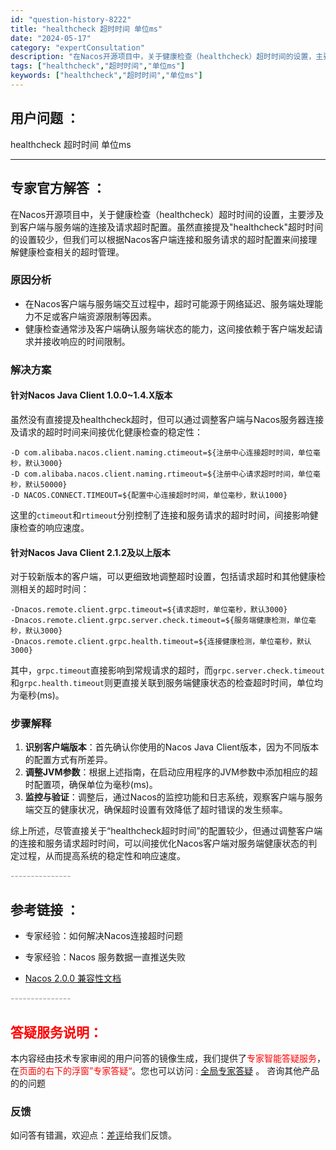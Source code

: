 ```yaml
---
id: "question-history-8222"
title: "healthcheck 超时时间 单位ms"
date: "2024-05-17"
category: "expertConsultation"
description: "在Nacos开源项目中，关于健康检查（healthcheck）超时时间的设置，主要涉及到客户端与服务端的连接及请求超时配置。虽然直接提及healthcheck超时时间的设置较少，但我们可以根据Nacos客户端连接和服务请求的超时配置来间接理解健康检查相关的超时管理。### 原因分析- 在Nacos客"
tags: ["healthcheck","超时时间","单位ms"]
keywords: ["healthcheck","超时时间","单位ms"]
---
```


## 用户问题 ： 
 healthcheck 超时时间 单位ms  

---------------
## 专家官方解答 ：

在Nacos开源项目中，关于健康检查（healthcheck）超时时间的设置，主要涉及到客户端与服务端的连接及请求超时配置。虽然直接提及"healthcheck"超时时间的设置较少，但我们可以根据Nacos客户端连接和服务请求的超时配置来间接理解健康检查相关的超时管理。

### 原因分析
- 在Nacos客户端与服务端交互过程中，超时可能源于网络延迟、服务端处理能力不足或客户端资源限制等因素。
- 健康检查通常涉及客户端确认服务端状态的能力，这间接依赖于客户端发起请求并接收响应的时间限制。

### 解决方案
#### 针对Nacos Java Client 1.0.0~1.4.X版本
虽然没有直接提及healthcheck超时，但可以通过调整客户端与Nacos服务器连接及请求的超时时间来间接优化健康检查的稳定性：
```shell
-D com.alibaba.nacos.client.naming.ctimeout=${注册中心连接超时时间，单位毫秒，默认3000}
-D com.alibaba.nacos.client.naming.rtimeout=${注册中心请求超时时间，单位毫秒，默认50000}
-D NACOS.CONNECT.TIMEOUT=${配置中心连接超时时间，单位毫秒，默认1000}
```
这里的`ctimeout`和`rtimeout`分别控制了连接和服务请求的超时时间，间接影响健康检查的响应速度。

#### 针对Nacos Java Client 2.1.2及以上版本
对于较新版本的客户端，可以更细致地调整超时设置，包括请求超时和其他健康检测相关的超时时间：
```shell
-Dnacos.remote.client.grpc.timeout=${请求超时，单位毫秒，默认3000}
-Dnacos.remote.client.grpc.server.check.timeout=${服务端健康检测，单位毫秒，默认3000}
-Dnacos.remote.client.grpc.health.timeout=${连接健康检测，单位毫秒，默认3000}
```
其中，`grpc.timeout`直接影响到常规请求的超时，而`grpc.server.check.timeout`和`grpc.health.timeout`则更直接关联到服务端健康状态的检查超时时间，单位均为毫秒(ms)。

### 步骤解释
1. **识别客户端版本**：首先确认你使用的Nacos Java Client版本，因为不同版本的配置方式有所差异。
2. **调整JVM参数**：根据上述指南，在启动应用程序的JVM参数中添加相应的超时配置项，确保单位为毫秒(ms)。
3. **监控与验证**：调整后，通过Nacos的监控功能和日志系统，观察客户端与服务端交互的健康状况，确保超时设置有效降低了超时错误的发生频率。

综上所述，尽管直接关于“healthcheck超时时间”的配置较少，但通过调整客户端的连接和服务请求超时时间，可以间接优化Nacos客户端对服务端健康状态的判定过程，从而提高系统的稳定性和响应速度。


<font color="#949494">---------------</font> 


## 参考链接 ：

* 专家经验：如何解决Nacos连接超时问题 
 
 * 专家经验：Nacos 服务数据一直推送失败 
 
 * [Nacos 2.0.0 兼容性文档](https://nacos.io/docs/latest/upgrading/200-compatibility)


 <font color="#949494">---------------</font> 
 


## <font color="#FF0000">答疑服务说明：</font> 

本内容经由技术专家审阅的用户问答的镜像生成，我们提供了<font color="#FF0000">专家智能答疑服务</font>，在<font color="#FF0000">页面的右下的浮窗”专家答疑“</font>。您也可以访问 : [全局专家答疑](https://answer.opensource.alibaba.com/docs/intro) 。 咨询其他产品的的问题

### 反馈
如问答有错漏，欢迎点：[差评](https://ai.nacos.io/user/feedbackByEnhancerGradePOJOID?enhancerGradePOJOId=13577)给我们反馈。
